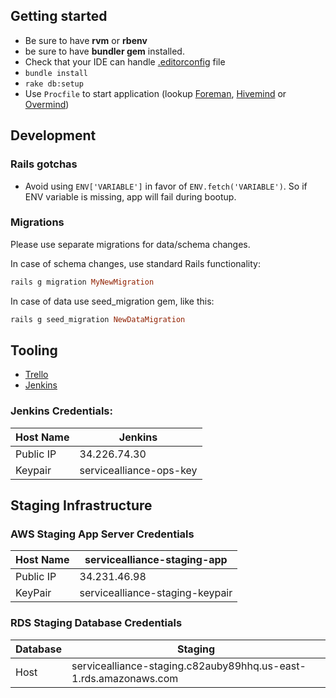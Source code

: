 ## Getting started

- Be sure to have **rvm** or **rbenv**
- be sure to have **bundler gem** installed.
- Check that your IDE can handle [.editorconfig](http://editorconfig.org) file
- `bundle install`
- `rake db:setup`
- Use `Procfile` to start application (lookup [Foreman](https://github.com/ddollar/foreman),
[Hivemind](https://github.com/DarthSim/hivemind) or [Overmind](https://github.com/DarthSim/overmind))

## Development
### Rails gotchas
- Avoid using `ENV['VARIABLE']` in favor of `ENV.fetch('VARIABLE')`. So if ENV variable is missing, app will fail during bootup.

### Migrations

Please use separate migrations for data/schema changes.

In case of schema changes, use standard Rails functionality:

```ruby
rails g migration MyNewMigration
``` 

In case of data use seed_migration gem, like this:

```ruby
rails g seed_migration NewDataMigration
```

## Tooling

- [Trello](https://trello.com/b/zMV1ztiR/service-alliance-web-app)
- [Jenkins](http://34.226.74.30)


### Jenkins Credentials:
|Host Name|Jenkins|
----------|------------
|Public IP|34.226.74.30|
|Keypair| servicealliance-ops-key|


## Staging Infrastructure

### AWS Staging App Server Credentials
|Host Name|  servicealliance-staging-app|
---------|---------
|Public IP|  34.231.46.98|
|KeyPair|  servicealliance-staging-keypair|

### RDS Staging Database Credentials

  |Database|Staging|
  ---------|--------
  |Host|servicealliance-staging.c82auby89hhq.us-east-1.rds.amazonaws.com|
